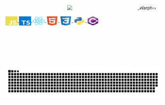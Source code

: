## 
<div align="center">
  <img align="right" alt="Warph-Pic" height="200" style="border-radius:60px;"                                                            src="https://media.discordapp.net/attachments/701214719033475142/930292839349366784/unknown.png?width=664&height=676">
 <a href="https://github.com/Wpnnt>
 <img height="180em" src="https://github-readme-stats.vercel.app/api?username=Wpnnt&show_icons=true&theme=dracula&include_all_commits=true&count_private=true"/>
<img height="180em" src="https://github-readme-stats.vercel.app/api/top-langs/?username=Wpnnt&layout=compact&langs_count=7&theme=dracula"/>
</div>
<div style="display: inline_block"><br>                                  
  <img align="center" alt="Rafa-Js" height="30" width="40" src="https://raw.githubusercontent.com/devicons/devicon/master/icons/javascript/javascript-plain.svg">
  <img align="center" alt="Rafa-Ts" height="30" width="40" src="https://raw.githubusercontent.com/devicons/devicon/master/icons/typescript/typescript-plain.svg">
  <img align="center" alt="Rafa-React" height="30" width="40" src="https://raw.githubusercontent.com/devicons/devicon/master/icons/react/react-original.svg">
  <img align="center" alt="Rafa-HTML" height="30" width="40" src="https://raw.githubusercontent.com/devicons/devicon/master/icons/html5/html5-original.svg">
  <img align="center" alt="Rafa-CSS" height="30" width="40" src="https://raw.githubusercontent.com/devicons/devicon/master/icons/css3/css3-original.svg">
  <img align="center" alt="Rafa-Python" height="30" width="40" src="https://raw.githubusercontent.com/devicons/devicon/master/icons/python/python-original.svg">
  <img align="center" alt="Rafa-Csharp" height="30" width="40" src="https://raw.githubusercontent.com/devicons/devicon/master/icons/csharp/csharp-original.svg">
  
   ![Snake animation](https://github.com/Wpnnt/Wpnnt/blob/output/github-user-contribution.svg)
  
</div>
